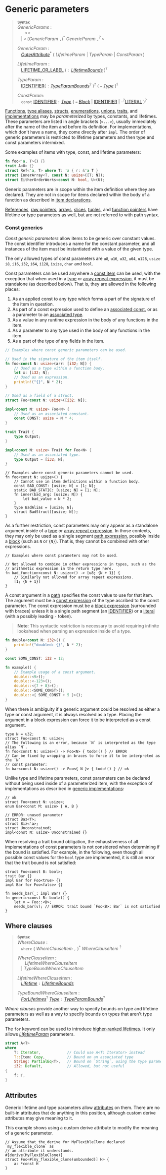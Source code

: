 # Generic parameters

> **<sup>Syntax</sup>**\
> _GenericParams_ :\
> &nbsp;&nbsp; &nbsp;&nbsp; `<` `>`\
> &nbsp;&nbsp;  | `<` (_GenericParam_ `,`)<sup>\*</sup> _GenericParam_ `,`<sup>?</sup> `>`
>
> _GenericParam_ :\
> &nbsp;&nbsp; [_OuterAttribute_]<sup>\*</sup> ( _LifetimeParam_ | _TypeParam_ | _ConstParam_ )
>
> _LifetimeParam_ :\
> &nbsp;&nbsp; [LIFETIME_OR_LABEL]&nbsp;( `:` [_LifetimeBounds_] )<sup>?</sup>
>
> _TypeParam_ :\
> &nbsp;&nbsp; [IDENTIFIER]( `:` [_TypeParamBounds_]<sup>?</sup> )<sup>?</sup> ( `=` [_Type_] )<sup>?</sup>
>
> _ConstParam_:\
> &nbsp;&nbsp; `const` [IDENTIFIER] `:` [_Type_] ( `=` _[Block][block]_ | [IDENTIFIER] | -<sup>?</sup>[LITERAL] )<sup>?</sup>

[Functions], [type aliases], [structs], [enumerations], [unions], [traits], and
[implementations] may be *parameterized* by types, constants, and lifetimes. These
parameters are listed in angle <span class="parenthetical">brackets (`<...>`)</span>,
usually immediately after the name of the item and before its definition. For
implementations, which don't have a name, they come directly after `impl`.
The order of generic parameters is restricted to lifetime parameters and then type and const parameters intermixed.

Some examples of items with type, const, and lifetime parameters:

```rust
fn foo<'a, T>() {}
trait A<U> {}
struct Ref<'a, T> where T: 'a { r: &'a T }
struct InnerArray<T, const N: usize>([T; N]);
struct EitherOrderWorks<const N: bool, U>(U);
```

Generic parameters are in scope within the item definition where they are
declared. They are not in scope for items declared within the body of a
function as described in [item declarations].

[References], [raw pointers], [arrays], [slices], [tuples], and
[function pointers] have lifetime or type parameters as well, but are not
referred to with path syntax.

### Const generics

*Const generic parameters* allow items to be generic over constant values. The
const identifier introduces a name for the constant parameter, and all
instances of the item must be instantiated with a value of the given type.

<!-- TODO: update above to say "introduces a name in the [value namespace]"
    once namespaces are added. -->

The only allowed types of const parameters are `u8`, `u16`, `u32`, `u64`, `u128`, `usize`
`i8`, `i16`, `i32`, `i64`, `i128`, `isize`, `char` and `bool`.

Const parameters can be used anywhere a [const item] can be used, with the
exception that when used in a [type] or [array repeat expression], it must be
standalone (as described below). That is, they are allowed in the following
places:

1. As an applied const to any type which forms a part of the signature of the
   item in question.
2. As part of a const expression used to define an [associated const], or as a
   parameter to an [associated type].
3. As a value in any runtime expression in the body of any functions in the
   item.
4. As a parameter to any type used in the body of any functions in the item.
5. As a part of the type of any fields in the item.

```rust
// Examples where const generic parameters can be used.

// Used in the signature of the item itself.
fn foo<const N: usize>(arr: [i32; N]) {
    // Used as a type within a function body.
    let x: [i32; N];
    // Used as an expression.
    println!("{}", N * 2);
}

// Used as a field of a struct.
struct Foo<const N: usize>([i32; N]);

impl<const N: usize> Foo<N> {
    // Used as an associated constant.
    const CONST: usize = N * 4;
}

trait Trait {
    type Output;
}

impl<const N: usize> Trait for Foo<N> {
    // Used as an associated type.
    type Output = [i32; N];
}
```

```rust,compile_fail
// Examples where const generic parameters cannot be used.
fn foo<const N: usize>() {
    // Cannot use in item definitions within a function body.
    const BAD_CONST: [usize; N] = [1; N];
    static BAD_STATIC: [usize; N] = [1; N];
    fn inner(bad_arg: [usize; N]) {
        let bad_value = N * 2;
    }
    type BadAlias = [usize; N];
    struct BadStruct([usize; N]);
}
```

As a further restriction, const parameters may only appear as a standalone
argument inside of a [type] or [array repeat expression]. In those contexts,
they may only be used as a single segment [path expression], possibly inside a
[block] (such as `N` or `{N}`). That is, they cannot be combined with other
expressions.

```rust,compile_fail
// Examples where const parameters may not be used.

// Not allowed to combine in other expressions in types, such as the
// arithmetic expression in the return type here.
fn bad_function<const N: usize>() -> [u8; {N + 1}] {
    // Similarly not allowed for array repeat expressions.
    [1; {N + 1}]
}
```

A const argument in a [path] specifies the const value to use for that item.
The argument must be a [const expression] of the type ascribed to the const
parameter. The const expression must be a [block expression][block]
(surrounded with braces) unless it is a single path segment (an [IDENTIFIER])
or a [literal] (with a possibly leading `-` token).

> **Note**: This syntactic restriction is necessary to avoid requiring
> infinite lookahead when parsing an expression inside of a type.

```rust
fn double<const N: i32>() {
    println!("doubled: {}", N * 2);
}

const SOME_CONST: i32 = 12;

fn example() {
    // Example usage of a const argument.
    double::<9>();
    double::<-123>();
    double::<{7 + 8}>();
    double::<SOME_CONST>();
    double::<{ SOME_CONST + 5 }>();
}
```

When there is ambiguity if a generic argument could be resolved as either a
type or const argument, it is always resolved as a type. Placing the argument
in a block expression can force it to be interpreted as a const argument.

<!-- TODO: Rewrite the paragraph above to be in terms of namespaces, once
    namespaces are introduced, and it is clear which namespace each parameter
    lives in. -->

```rust,compile_fail
type N = u32;
struct Foo<const N: usize>;
// The following is an error, because `N` is interpreted as the type alias `N`.
fn foo<const N: usize>() -> Foo<N> { todo!() } // ERROR
// Can be fixed by wrapping in braces to force it to be interpreted as the `N`
// const parameter:
fn bar<const N: usize>() -> Foo<{ N }> { todo!() } // ok
```

Unlike type and lifetime parameters, const parameters can be declared without
being used inside of a parameterized item, with the exception of
implementations as described in [generic implementations]:

```rust,compile_fail
// ok
struct Foo<const N: usize>;
enum Bar<const M: usize> { A, B }

// ERROR: unused parameter
struct Baz<T>;
struct Biz<'a>;
struct Unconstrained;
impl<const N: usize> Unconstrained {}
```

When resolving a trait bound obligation, the exhaustiveness of all
implementations of const parameters is not considered when determining if the
bound is satisfied. For example, in the following, even though all possible
const values for the `bool` type are implemented, it is still an error that
the trait bound is not satisfied:

```rust,compile_fail
struct Foo<const B: bool>;
trait Bar {}
impl Bar for Foo<true> {}
impl Bar for Foo<false> {}

fn needs_bar(_: impl Bar) {}
fn generic<const B: bool>() {
    let v = Foo::<B>;
    needs_bar(v); // ERROR: trait bound `Foo<B>: Bar` is not satisfied
}
```


## Where clauses

> **<sup>Syntax</sup>**\
> _WhereClause_ :\
> &nbsp;&nbsp; `where` ( _WhereClauseItem_ `,` )<sup>\*</sup> _WhereClauseItem_ <sup>?</sup>
>
> _WhereClauseItem_ :\
> &nbsp;&nbsp; &nbsp;&nbsp; _LifetimeWhereClauseItem_\
> &nbsp;&nbsp; | _TypeBoundWhereClauseItem_
>
> _LifetimeWhereClauseItem_ :\
> &nbsp;&nbsp; [_Lifetime_] `:` [_LifetimeBounds_]
>
> _TypeBoundWhereClauseItem_ :\
> &nbsp;&nbsp; [_ForLifetimes_]<sup>?</sup> [_Type_] `:` [_TypeParamBounds_]<sup>?</sup>

*Where clauses* provide another way to specify bounds on type and lifetime
parameters as well as a way to specify bounds on types that aren't type
parameters.

The `for` keyword can be used to introduce [higher-ranked lifetimes]. It only
allows [_LifetimeParam_] parameters.

```rust
struct A<T>
where
    T: Iterator,            // Could use A<T: Iterator> instead
    T::Item: Copy,          // Bound on an associated type
    String: PartialEq<T>,   // Bound on `String`, using the type parameter
    i32: Default,           // Allowed, but not useful
{
    f: T,
}
```

## Attributes

Generic lifetime and type parameters allow [attributes] on them. There are no
built-in attributes that do anything in this position, although custom derive
attributes may give meaning to it.

This example shows using a custom derive attribute to modify the meaning of a
generic parameter.

<!-- ignore: requires proc macro derive -->
```rust,ignore
// Assume that the derive for MyFlexibleClone declared `my_flexible_clone` as
// an attribute it understands.
#[derive(MyFlexibleClone)]
struct Foo<#[my_flexible_clone(unbounded)] H> {
    a: *const H
}
```

[IDENTIFIER]: ../identifiers.md
[LIFETIME_OR_LABEL]: ../tokens.md#lifetimes-and-loop-labels

[_ForLifetimes_]: ../trait-bounds.md#higher-ranked-trait-bounds
[_LifetimeParam_]: #generic-parameters
[_LifetimeBounds_]: ../trait-bounds.md
[_Lifetime_]: ../trait-bounds.md
[_OuterAttribute_]: ../attributes.md
[_Type_]: ../types.md#type-expressions
[_TypeParamBounds_]: ../trait-bounds.md

[array repeat expression]: ../expressions/array-expr.md
[arrays]: ../types/array.md
[slices]: ../types/slice.md
[associated const]: associated-items.md#associated-constants
[associated type]: associated-items.md#associated-types
[block]: ../expressions/block-expr.md
[const contexts]: ../const_eval.md#const-context
[const expression]: ../const_eval.md#constant-expressions
[const item]: constant-items.md
[enumerations]: enumerations.md
[functions]: functions.md
[function pointers]: ../types/function-pointer.md
[generic implementations]: implementations.md#generic-implementations
[higher-ranked lifetimes]: ../trait-bounds.md#higher-ranked-trait-bounds
[implementations]: implementations.md
[item declarations]: ../statements.md#item-declarations
[item]: ../items.md
[literal]: ../expressions/literal-expr.md
[path]: ../paths.md
[path expression]: ../expressions/path-expr.md
[raw pointers]: ../types/pointer.md#raw-pointers-const-and-mut
[references]: ../types/pointer.md#shared-references-
[structs]: structs.md
[tuples]: ../types/tuple.md
[trait object]: ../types/trait-object.md
[traits]: traits.md
[type aliases]: type-aliases.md
[type]: ../types.md
[unions]: unions.md
[attributes]: ../attributes.md
